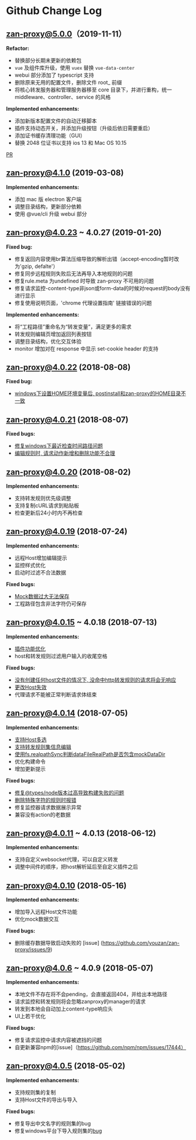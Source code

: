 # Github Change Log

## zan-proxy@5.0.0（2019-11-11）

**Refactor:**

- 替换部分长期未更新的依赖包
- `vue` 及组件库升级，使用 `vuex` 替换 `vue-data-center`
- webui 部分添加了 typescript 支持
- 删除原来无用的配置文件，删除文件 root_ 前缀
- 将核心转发服务器和管理服务器移至 core 目录下，并进行重构，统一 middleware、controller、service 的风格

**Implemented enhancements:**

- 添加新版本配置文件的自动迁移脚本
- 插件支持动态开关，并添加升级按钮（升级后依旧需要重启）
- 添加证书缓存清理功能（GUI）
- 替换 2048 位证书以支持 ios 13 和 Mac OS 10.15

[PR](https://github.com/youzan/zan-proxy/pull/116)

## zan-proxy@4.1.0 (2019-03-08)

**Implemented enhancements:**

- 添加 mac 版 electron 客户端
- 调整目录结构，更新部分依赖
- 使用 @vue/cli 升级 webui 部分

## zan-proxy@4.0.23 ~ 4.0.27 (2019-01-20)

**Fixed bug:**
- 修复返回内容使用br算法压缩导致的解析出错（accept-encoding暂时改为'gzip, defalte'）
- 修复同步远程规则失败后无法再导入本地规则的问题
- 修复rule.meta 为undefined 时导致 zan-proxy 不可用的问题
- 修复请求监控-content-type非json或form-data的时候对request的body没有进行显示
- 修复使用说明页面，'chrome 代理设置指南' 链接错误的问题

**Implemented enhancements:**
- 将“工程路径”重命名为“转发变量”，满足更多的需求
- 转发规则编辑页增加返回列表按钮
- 调整目录结构，优化交互体验
- monitor 增加对在 response 中显示 set-cookie header 的支持

## zan-proxy@4.0.22 (2018-08-08)

**Fixed bug:**

- [windows下设置HOME环境变量后, postinstall和zan-proxy的HOME目录不一致](https://github.com/youzan/zan-proxy/issues/66)

## zan-proxy@4.0.21 (2018-08-07)

**Fixed bugs:**

- [修复windows下最近检查时间路径问题](https://github.com/youzan/zan-proxy/issues/61)
- [编辑规则时, 请求动作新增和删除功能不合理](https://github.com/youzan/zan-proxy/issues/60)


## zan-proxy@4.0.20 (2018-08-02)

**Implemented enhancements:**

- 支持转发规则优先级调整
- 支持复制cURL请求到粘贴板
- 检查更新后24小时内不再检查

## zan-proxy@4.0.19 (2018-07-24)

**Implemented enhancements:**

- 远程Host增加编辑提示
- 监控样式优化
- 启动时过滤不合法数据

**Fixed bugs:**

- [Mock数据过大无法保存](https://github.com/youzan/zan-proxy/issues/49)
- 工程路径包含非法字符仍可保存

## zan-proxy@4.0.15 ~ 4.0.18 (2018-07-13)

**Implemented enhancements:**

- [插件功能优化](https://github.com/youzan/zan-proxy/pull/43)
- host和转发规则过滤用户输入的收尾空格

**Fixed bugs:**

- [没有创建任何host文件的情况下, 没命中http转发规则的请求将会无响应](https://github.com/youzan/zan-proxy/issues/45)
- [更改Host失效](https://github.com/youzan/zan-proxy/issues/40)
- 代理请求不能被正常判断请求体结束

## zan-proxy@4.0.14 (2018-07-05)

**Implemented enhancements:**

- [支持Host多选](https://github.com/youzan/zan-proxy/issues/24)
- [支持转发规则集信息编辑](https://github.com/youzan/zan-proxy/pull/30)
- [使用fs.realpathSync判断dataFileRealPath是否包含mockDataDir](https://github.com/youzan/zan-proxy/pull/25)
- 优化构建命令
- 增加更新提示

**Fixed bugs:**

- [修复@types/node版本过高导致构建失败的问题](https://github.com/youzan/zan-proxy/issues/27)
- [删除特殊字符的规则时报错](https://github.com/youzan/zan-proxy/pull/28)
- 修复监控器请求数据展示异常
- 兼容没有action的老数据

## zan-proxy@4.0.11 ~ 4.0.13 (2018-06-12)

**Implemented enhancements:**

- 支持自定义websocket代理，可以自定义转发
- 调整中间件的顺序，把host解析延后至自定义插件之后

## zan-proxy@4.0.10 (2018-05-16)

**Implemented enhancements:**

- 增加导入远程Host文件功能
- 优化mock数据交互

**Fixed bugs:**

- 删除缓存数据导致启动失败的 [issue] (https://github.com/youzan/zan-proxy/issues/9)

## zan-proxy@4.0.6 ~ 4.0.9 (2018-05-07)

**Implemented enhancements:**

- 本地文件不存在将不会pending，会直接返回404，并给出本地路径
- 请求监控和转发规则将会忽略zanproxy的manager的请求
- 转发到本地会自动加上content-type响应头
- UI上若干优化

**Fixed bugs:**

- 修复请求监控中请求内容被遮挡的问题
- 自更新兼容npm的[issue]（https://github.com/npm/npm/issues/17444）

## zan-proxy@4.0.5 (2018-05-02)

**Implemented enhancements:**

- 支持规则集的复制
- 支持Host文件的导出与导入

**Fixed bugs:**

- 修复导出中文名字的规则集的bug
- 修复windows平台下导入规则集的[bug](https://github.com/youzan/zan-proxy/issues/2)
